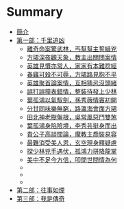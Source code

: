 # Summary

* [簡介](README.md)
* [第一部：千里追凶](xm1-00.md)
    - [離奇命案驚武林，丐幫幫主誓緝兇](xm1-01.md)
    - [方珺深夜觀天象，教主出關問案情](xm1-02.md)
    - [英雄見慣亦常人，家家有本難唸經](xm1-03.md)
    - [春雞可殺不可辱，方珺路見抱不平](xm1-04.md)
    - [英雄聚首論案情，互相猜忌沒頭緒](xm1-05.md)
    - [誤打誤撞表錯情，整裝待發上少林](xm1-06.md)
    - [葉孤鴻以氣馭劍，孫秀薇情竇初開](xm1-07.md)
    - [分甘同味樂無窮，路瀛海會面方珺](xm1-08.md)
    - [田北神老樹盤根，吳常風惡鬥雙煞](xm1-09.md)
    - [葉孤鴻身陷險境，李秀芸挺身而出](xm1-10.md)
    - [貴公子高談闊論，魔教主喬裝易容](xm1-11.md)
    - [最難消受美人恩，玄空現身釋疑慮](xm1-12.md)
    - [探少林兇手遇伏，孤鴻力拼降龍掌](xm1-13.md)
    - [美中不足今方信，叩問世間情為何](xm1-14.md)
    - [](xm1-15.md)
    - [](xm1-16.md)
    - [](xm1-17.md)
* [第二部：往事如煙](xm2-00.md)
* [第三部：我是傳奇](xm3-00.md)

